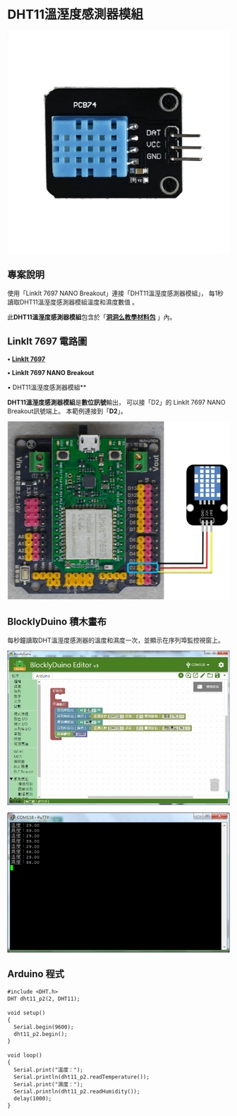 # DHT11溫溼度感測器模組

![](../../.gitbook/assets/linkit7697_dht11_00.png)

## 專案說明

使用「LinkIt 7697 NANO Breakout」連接「DHT11溫溼度感測器模組」， 每1秒讀取DHT11溫溼度感測器模組溫度和濕度數值 。

此**DHT11溫溼度感測器模組**包含於「[**洞洞么教學材料包**](https://www.robotkingdom.com.tw/product/rk-education-kit-001/) 」內。

## LinkIt 7697 電路圖

**•** [**LinkIt 7697**](https://www.robotkingdom.com.tw/product/linkit-7697/)

**•** **LinkIt 7697 NANO Breakout**

• DHT11溫溼度感測器模組\*\*

**DHT11溫溼度感測器模組**是**數位訊號**輸出， 可以接「D2」的 LinkIt 7697 NANO Breakout訊號端上。 本範例連接到「**D2**」。

![](../../.gitbook/assets/linkit7697_dht11_01.png)

## BlocklyDuino 積木畫布

每秒鐘讀取DHT溫溼度感測器的溫度和濕度一次，並顯示在序列埠監控視窗上。

![](../../.gitbook/assets/linkit7697_dht11_02.png)

![](../../.gitbook/assets/linkit7697_dht11_03.png)

## Arduino 程式

```text
#include <DHT.h>
DHT dht11_p2(2, DHT11);

void setup()
{
  Serial.begin(9600);
  dht11_p2.begin();
}

void loop()
{
  Serial.print("溫度：");
  Serial.println(dht11_p2.readTemperature());
  Serial.print("濕度：");
  Serial.println(dht11_p2.readHumidity());
  delay(1000);
}
```

